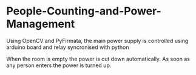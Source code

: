 # People-Counting-and-Power-Management
Using OpenCV and PyFirmata, the main power supply is controlled using arduino board and relay syncronised with python

When the room is empty the power is cut down automatically.
As soon as any person enters the power is turned up.
